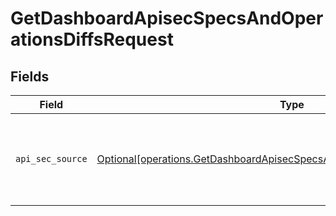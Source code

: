 # GetDashboardApisecSpecsAndOperationsDiffsRequest


## Fields

| Field                                                                                                                                                              | Type                                                                                                                                                               | Required                                                                                                                                                           | Description                                                                                                                                                        |
| ------------------------------------------------------------------------------------------------------------------------------------------------------------------ | ------------------------------------------------------------------------------------------------------------------------------------------------------------------ | ------------------------------------------------------------------------------------------------------------------------------------------------------------------ | ------------------------------------------------------------------------------------------------------------------------------------------------------------------ |
| `api_sec_source`                                                                                                                                                   | [Optional[operations.GetDashboardApisecSpecsAndOperationsDiffsAPISecSource]](undefined/models/operations/getdashboardapisecspecsandoperationsdiffsapisecsource.md) | :heavy_check_mark:                                                                                                                                                 | source filter. an enum representing the source of the APIs service in scope                                                                                        |